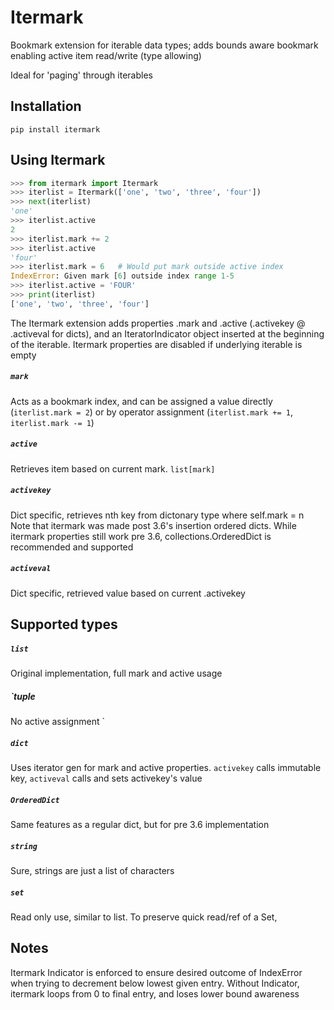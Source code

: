# Itermark
Bookmark extension for iterable data types; adds bounds aware bookmark
 enabling active item read/write (type allowing)

Ideal for 'paging' through iterables

## Installation
```
pip install itermark
```

## Using Itermark
 ```python
>>> from itermark import Itermark
>>> iterlist = Itermark(['one', 'two', 'three', 'four'])
>>> next(iterlist)
'one'
>>> iterlist.active
2
>>> iterlist.mark += 2
>>> iterlist.active
'four'
>>> iterlist.mark = 6   # Would put mark outside active index
IndexError: Given mark [6] outside index range 1-5 
>>> iterlist.active = 'FOUR'
>>> print(iterlist)
['one', 'two', 'three', 'four']
```
The Itermark extension adds properties .mark and .active (.activekey
 @ .activeval for dicts), and an IteratorIndicator object inserted at the
  beginning of the iterable. Itermark properties are disabled if underlying
   iterable is empty  

##### `mark` 
Acts as a bookmark index, and can be assigned a value directly (`iterlist.mark
 = 2`) or by operator assignment (`iterlist.mark += 1`, `iterlist.mark -= 1`)

##### `active` 
Retrieves item based on current mark. `list[mark]`

##### `activekey` 
Dict specific, retrieves nth key from dictonary type where self.mark = n
 Note that itermark was made post 3.6's insertion ordered dicts. While
  itermark properties still work pre 3.6, collections.OrderedDict is
   recommended and supported

##### `activeval`
Dict specific, retrieved value based on current .activekey 

## Supported types

##### `list`
Original implementation, full mark and active usage

##### `tuple
No active assignment
`
##### `dict`
Uses iterator gen for mark and active properties. `activekey` calls immutable
 key, `activeval` calls and sets activekey's value

##### `OrderedDict`
Same features as a regular dict, but for pre 3.6 implementation

##### `string`
Sure, strings are just a list of characters

##### `set`
Read only use, similar to list. To preserve quick read/ref of a Set, 

## Notes
Itermark Indicator is enforced to ensure desired outcome of IndexError when
 trying to decrement below lowest given entry. Without Indicator, itermark
  loops from 0 to final entry, and loses lower bound awareness
 